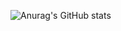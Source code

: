 ![Anurag's GitHub stats](https://github-readme-stats.vercel.app/api?username=TiranoPower&theme=default&show_icons=true)
